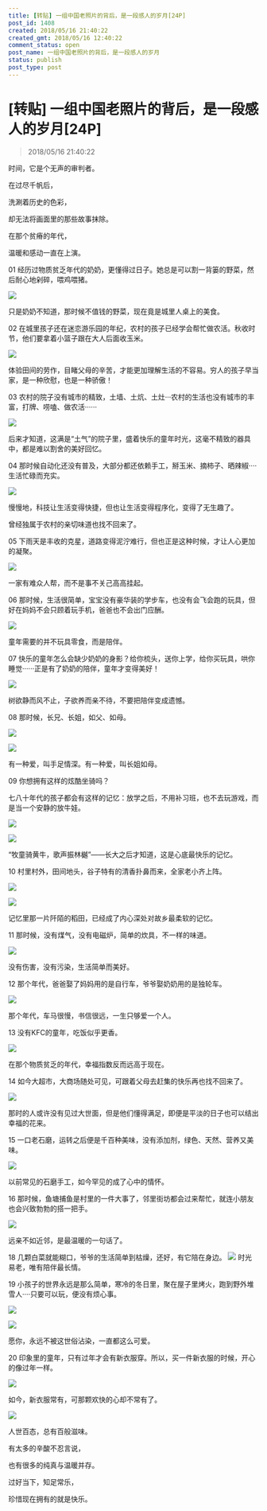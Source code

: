 ```yaml
---
title: [转贴] 一组中国老照片的背后，是一段感人的岁月[24P]
post_id: 1408
created: 2018/05/16 21:40:22
created_gmt: 2018/05/16 12:40:22
comment_status: open
post_name: 一组中国老照片的背后，是一段感人的岁月
status: publish
post_type: post
---
```


# [转贴] 一组中国老照片的背后，是一段感人的岁月[24P]

> 2018/05/16 21:40:22

时间，它是个无声的审判者。

在过尽千帆后，

洗涮着历史的色彩，

却无法将画面里的那些故事抹除。

在那个贫瘠的年代，

温暖和感动一直在上演。

01 经历过物质贫乏年代的奶奶，更懂得过日子。她总是可以割一背篓的野菜，然后耐心地剁碎，喂鸡喂猪。

![](/assets/images/20180516-214022-0001.jpg)

只是奶奶不知道，那时候不值钱的野菜，现在竟是城里人桌上的美食。

02 在城里孩子还在迷恋游乐园的年纪，农村的孩子已经学会帮忙做农活。秋收时节，他们要拿着小篮子跟在大人后面收玉米。

![](/assets/images/20180516-214022-0002.jpg)

体验田间的劳作，目睹父母的辛苦，才能更加理解生活的不容易。穷人的孩子早当家，是一种欣慰，也是一种骄傲！

03 农村的院子没有城市的精致，土墙、土炕、土灶···农村的生活也没有城市的丰富，打牌、唠嗑、做农活······

![](/assets/images/20180516-214022-0003.jpg)

后来才知道，这满是“土气”的院子里，盛着快乐的童年时光，这毫不精致的器具中，都是难以割舍的美好回忆。

04 那时候自动化还没有普及，大部分都还依赖手工，掰玉米、摘柿子、晒辣椒····生活忙碌而充实。

![](/assets/images/20180516-214022-0004.jpg)

慢慢地，科技让生活变得快捷，但也让生活变得程序化，变得了无生趣了。

曾经独属于农村的亲切味道也找不回来了。

05 下雨天是丰收的克星，道路变得泥泞难行，但也正是这种时候，才让人心更加的凝聚。

![](/assets/images/20180516-214022-0005.jpg)

一家有难众人帮，而不是事不关己高高挂起。

06 那时候，生活很简单，宝宝没有豪华装的学步车，也没有会飞会跑的玩具，但好在妈妈不会只顾着玩手机，爸爸也不会出门应酬。

![](/assets/images/20180516-214022-0006.jpg)

童年需要的并不玩具零食，而是陪伴。

07 快乐的童年怎么会缺少奶奶的身影？给你梳头，送你上学，给你买玩具，哄你睡觉······正是有了奶奶的陪伴，童年才变得美好！

![](/assets/images/20180516-214022-0007.jpg)

树欲静而风不止，子欲养而亲不待，不要把陪伴变成遗憾。

08 那时候，长兄、长姐，如父、如母。

![](/assets/images/20180516-214022-0008.jpg)

![](/assets/images/20180516-214022-0009.jpg)

有一种爱，叫手足情深。有一种爱，叫长姐如母。

09 你想拥有这样的炫酷坐骑吗？

七八十年代的孩子都会有这样的记忆：放学之后，不用补习班，也不去玩游戏，而是当一个安静的放牛娃。

![](/assets/images/20180516-214022-0010.jpg)

![](/assets/images/20180516-214022-0011.jpg)

“牧童骑黄牛，歌声振林樾”——长大之后才知道，这是心底最快乐的记忆。


10 村里村外，田间地头，谷子特有的清香扑鼻而来，全家老小齐上阵。

![](/assets/images/20180516-214022-0012.jpg)

![](/assets/images/20180516-214022-0013.jpg)

记忆里那一片阡陌的稻田，已经成了内心深处对故乡最柔软的记忆。

11 那时候，没有煤气，没有电磁炉，简单的炊具，不一样的味道。

![](/assets/images/20180516-214022-0014.jpg)

没有伤害，没有污染，生活简单而美好。

12 那个年代，爸爸娶了妈妈用的是自行车，爷爷娶奶奶用的是独轮车。

![](/assets/images/20180516-214022-0015.jpg)

那个年代，车马很慢，书信很远，一生只够爱一个人。

13 没有KFC的童年，吃饭似乎更香。

![](/assets/images/20180516-214022-0016.jpg)

在那个物质贫乏的年代，幸福指数反而远高于现在。

14 如今大超市，大商场随处可见，可跟着父母去赶集的快乐再也找不回来了。

![](/assets/images/20180516-214022-0017.jpg)

那时的人或许没有见过大世面，但是他们懂得满足，即便是平淡的日子也可以结出幸福的花来。

15 一口老石磨，运转之后便是千百种美味，没有添加剂，绿色、天然、营养又美味。

![](/assets/images/20180516-214022-0018.jpg)

以前常见的石磨手工，如今罕见的成了心中的情怀。

16 那时候，鱼塘捕鱼是村里的一件大事了，邻里街坊都会过来帮忙，就连小朋友也会兴致勃勃的搭一把手。

![](/assets/images/20180516-214022-0019.jpg)

远亲不如近邻，是最温暖的一句话了。

18 几颗白菜就能糊口，爷爷的生活简单到枯燥，还好，有它陪在身边。
![](/assets/images/20180516-214022-0020.jpg)
时光易老，唯有陪伴最长情。

19 小孩子的世界永远是那么简单，寒冷的冬日里，聚在屋子里烤火，跑到野外堆雪人····只要可以玩，便没有烦心事。

![](/assets/images/20180516-214022-0021.jpg)

![](/assets/images/20180516-214022-0022.jpg)

愿你，永远不被这世俗沾染，一直都这么可爱。

20 印象里的童年，只有过年才会有新衣服穿。所以，买一件新衣服的时候，开心的像过年一样。

![](/assets/images/20180516-214022-0023.jpg)

如今，新衣服常有，可那颗欢快的心却不常有了。

![](/assets/images/20180516-214022-0024.jpg)

人世百态，总有百般滋味。

有太多的辛酸不忍言说，

也有很多的纯真与温暖并存。

过好当下，知足常乐，

珍惜现在拥有的就是快乐。
